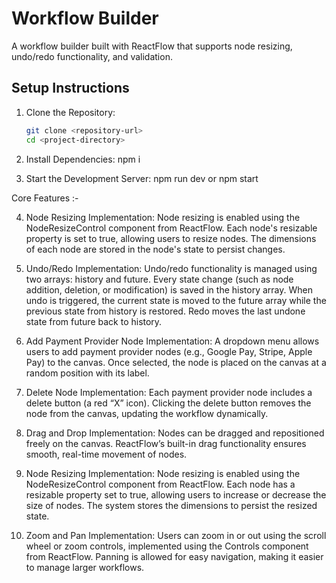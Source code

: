 # Workflow Builder

A workflow builder built with ReactFlow that supports node resizing, undo/redo functionality, and validation.

## Setup Instructions

1. Clone the Repository:

   ```bash
   git clone <repository-url>
   cd <project-directory>

   ```

2. Install Dependencies:
   npm i

3. Start the Development Server:
   npm run dev or npm start

Core Features :-

4. Node Resizing Implementation:
   Node resizing is enabled using the NodeResizeControl component from ReactFlow. Each node's resizable property is set to true, allowing users to resize nodes. The dimensions of each node are stored in the node's state to persist changes.

5. Undo/Redo Implementation:
   Undo/redo functionality is managed using two arrays: history and future. Every state change (such as node addition, deletion, or modification) is saved in the history array. When undo is triggered, the current state is moved to the future array while the previous state from history is restored. Redo moves the last undone state from future back to history.

6. Add Payment Provider Node Implementation:
   A dropdown menu allows users to add payment provider nodes (e.g., Google Pay, Stripe, Apple Pay) to the canvas.
   Once selected, the node is placed on the canvas at a random position with its label.

7. Delete Node Implementation:
   Each payment provider node includes a delete button (a red “X” icon).
   Clicking the delete button removes the node from the canvas, updating the workflow dynamically.

8. Drag and Drop Implementation:
   Nodes can be dragged and repositioned freely on the canvas.
   ReactFlow’s built-in drag functionality ensures smooth, real-time movement of nodes.

9. Node Resizing Implementation:
   Node resizing is enabled using the NodeResizeControl component from ReactFlow.
   Each node has a resizable property set to true, allowing users to increase or decrease the size of nodes.
   The system stores the dimensions to persist the resized state.

10. Zoom and Pan Implementation:
    Users can zoom in or out using the scroll wheel or zoom controls, implemented using the Controls component from ReactFlow.
    Panning is allowed for easy navigation, making it easier to manage larger workflows.
